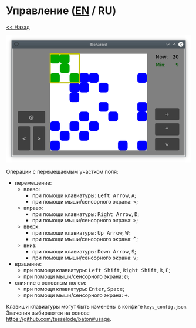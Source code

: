 # Управление ([EN](controls.md) / RU)

[<< Назад](README_ru.md)

![](screenshot.png)

Операции с перемещаемым участком поля:

- перемещение:
  - влево:
    - при помощи клавиатуры: <kbd>Left Arrow</kbd>, <kbd>A</kbd>;
    - при помощи мыши/сенсорного экрана: <kbd><</kbd>;
  - вправо:
    - при помощи клавиатуры: <kbd>Right Arrow</kbd>, <kbd>D</kbd>;
    - при помощи мыши/сенсорного экрана: <kbd>></kbd>;
  - вверх:
    - при помощи клавиатуры: <kbd>Up Arrow</kbd>, <kbd>W</kbd>;
    - при помощи мыши/сенсорного экрана: <kbd>^</kbd>;
  - вниз:
    - при помощи клавиатуры: <kbd>Down Arrow</kbd>, <kbd>S</kbd>;
    - при помощи мыши/сенсорного экрана: <kbd>v</kbd>;
- вращение:
  - при помощи клавиатуры: <kbd>Left Shift</kbd>, <kbd>Right Shift</kbd>, <kbd>R</kbd>, <kbd>E</kbd>;
  - при помощи мыши/сенсорного экрана: <kbd>@</kbd>;
- слияние с основным полем:
  - при помощи клавиатуры: <kbd>Enter</kbd>, <kbd>Space</kbd>;
  - при помощи мыши/сенсорного экрана: <kbd>+</kbd>.

Клавиши клавиатуры могут быть изменены в конфиге `keys_config.json`. Значения выбираются на основе https://github.com/tesselode/baton#usage.
